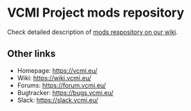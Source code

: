 # VCMI Project mods repository

Check detailed description of [mods respository on our wiki](https://wiki.vcmi.eu/Mods_repository).

## Other links

 * Homepage:   https://vcmi.eu/
 * Wiki:       https://wiki.vcmi.eu/
 * Forums:     https://forum.vcmi.eu/
 * Bugtracker: https://bugs.vcmi.eu/
 * Slack:      https://slack.vcmi.eu/
